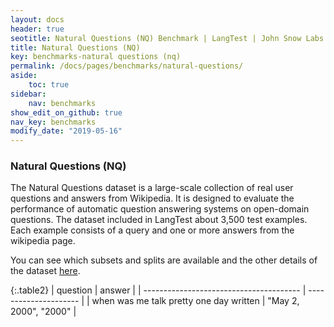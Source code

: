 ```yaml
---
layout: docs
header: true
seotitle: Natural Questions (NQ) Benchmark | LangTest | John Snow Labs
title: Natural Questions (NQ)
key: benchmarks-natural questions (nq)
permalink: /docs/pages/benchmarks/natural-questions/
aside:
    toc: true
sidebar:
    nav: benchmarks
show_edit_on_github: true
nav_key: benchmarks
modify_date: "2019-05-16"
---
```


### Natural Questions (NQ)
The Natural Questions dataset is a large-scale collection of real user questions and answers from Wikipedia. It is designed to evaluate the performance of automatic question answering systems on open-domain questions. The dataset included in LangTest about 3,500 test examples. Each example consists of a query and one or more answers from the wikipedia page.

You can see which subsets and splits are available and the other details of the dataset [here](docs/pages/docs/data#question-answering).

{:.table2}
| question                                | answer                |
| --------------------------------------- | --------------------- |
| when was me talk pretty one day written | "May 2, 2000", "2000" |
